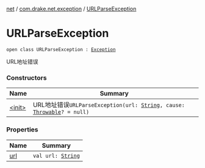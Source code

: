 [net](../../index.md) / [com.drake.net.exception](../index.md) / [URLParseException](./index.md)

# URLParseException

`open class URLParseException : `[`Exception`](https://docs.oracle.com/javase/6/docs/api/java/lang/Exception.html)

URL地址错误

### Constructors

| Name | Summary |
|---|---|
| [&lt;init&gt;](-init-.md) | URL地址错误`URLParseException(url: `[`String`](https://kotlinlang.org/api/latest/jvm/stdlib/kotlin/-string/index.html)`, cause: `[`Throwable`](https://kotlinlang.org/api/latest/jvm/stdlib/kotlin/-throwable/index.html)`? = null)` |

### Properties

| Name | Summary |
|---|---|
| [url](url.md) | `val url: `[`String`](https://kotlinlang.org/api/latest/jvm/stdlib/kotlin/-string/index.html) |
